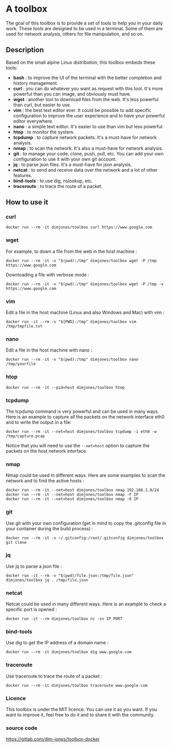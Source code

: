 # A toolbox 
The goal of this toolbox is to provide a set of tools to help you in your daily work. These tools are designed to be used in a terminal. Some of them are used for network analysis, others for file manipulation, and so on.

## Description 
Based on the small alpine Linux distribution, this toolbox embeds these tools:
- **bash** : to improve the UI of the terminal with the better completion and history management.
- **curl** : you can do whatever you want as request with this tool. It's more powerful than you can image, and obviously must have.
- **wget** : another tool to download files from the web. It's less powerful than curl, but easier to use.
- **vim** : the best text editor ever. It could be possible to add specific configuration to improve the user experience and to have your powerful editor everywhere.
- **nano** : a simple text editor. It's easier to use than vim but less powerful.
- **htop** : to monitor the system. 
- **tcpdump** : to capture network packets. It's a must-have for network analysis.
- **nmap** : to scan the network. It's also a must-have for network analysis.
- **git** : to manage your code, clone, push, pull, etc. You can add your own configuration to use it with your own git account.
- **jq** : to parse json files. It's a must-have for json analysis.
- **netcat** : to send and receive data over the network and a lot of other features.
- **bind-tools** : to use dig, nslookup, etc. 
- **traceroute** : to trace the route of a packet.

## How to use it
### curl 
```
docker run --rm -it dimjones/toolbox curl https://www.google.com
```

### wget
For example, to down a file from the web in the host machine : 
```
docker run --rm -it -v "$(pwd):/tmp" dimjones/toolbox wget -P /tmp https://www.google.com
```

Downloading a file with verbose mode :
```
docker run --rm -it -v "$(pwd):/tmp" dimjones/toolbox wget -P /tmp -v https://www.google.com
```

### vim
Edit a file in the host machine (Linux and also Windows and Mac) with vim :
 ``` 
docker run -it --rm -v "${PWD}:/tmp" dimjones/toolbox vim /tmp/tmpfile.txt
```

### nano
Edit a file in the host machine with nano :
```
docker run --rm -it -v "$(pwd):/tmp" dimjones/toolbox nano /tmp/yourfile
```

### htop
```
docker run --rm -it --pid=host dimjones/toolbox htop
```

### tcpdump
The tcpdump command is very powerful and can be used in many ways. Here is an example to capture all the packets on the network interface eth0 and to write the output in a file:
``` 
docker run --rm -it --net=host dimjones/toolbox tcpdump -i eth0 -w /tmp/capture.pcap
```
Notice that you will need to use the `--net=host` option to capture the packets on the host network interface.

### nmap
Nmap could be used in different ways. Here are some examples to scan the network and to find the active hosts :
```
docker run --rm -it --net=host dimjones/toolbox nmap 192.168.1.0/24
docker run --rm -it --net=host dimjones/toolbox nmap -F IP
docker run --rm -it --net=host dimjones/toolbox nmap -O IP
```

### git
Use git with your own configuration (get in mind to copy the .gitconfig file in your container during the build process) :
``` 
docker run --rm -it -v ~/.gitconfig:/root/.gitconfig dimjones/toolbox git clone
```

### jq
Use jq to parse a json file :
```
docker run -it --rm -v "$(pwd)/file.json:/tmp/file.json" dimjones/toolbox jq . /tmp/file.json
```

### netcat
Netcat could be used in many different ways. Here is an example to check a specific port is opened :
```
docker run -it --rm dimjones/toolbox nc -zv IP PORT
```

### bind-tools
Use dig to get the IP address of a domain name :
```
docker run --rm -it dimjones/toolbox dig www.google.com
```

### traceroute
Use traceroute to trace the route of a packet :
```
docker run --rm -it dimjones/toolbox traceroute www.google.com
```

### Licence
This toolbox is under the MIT licence. You can use it as you want. If you want to improve it, feel free to do it and to share it with the community. 

### source code
https://gitlab.com/dim-jones/toolbox-docker

